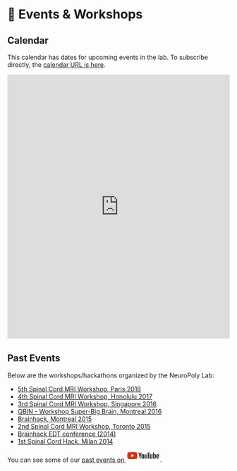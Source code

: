 # 📅  Events & Workshops

## Calendar

This calendar has dates for upcoming events in the lab.
To subscribe directly, the [calendar URL is here](https://calendar.google.com/calendar/embed?src=h4tfirrturtt83oamhht396uv8%40group.calendar.google.com&ctz=America%2FToronto).

<iframe src="https://calendar.google.com/calendar/embed?src=h4tfirrturtt83oamhht396uv8%40group.calendar.google.com&ctz=America%2FToronto" style="border: 0" width="100%" height="600" frameborder="0" scrolling="no"></iframe>


## Past Events

Below are the workshops/hackathons organized by the NeuroPoly Lab:

* [5th Spinal Cord MRI Workshop, Paris 2018](http://www.neuro.polymtl.ca/\_media/links/spinalcordmriworkshop2018.pdf)
* [4th Spinal Cord MRI Workshop, Honolulu 2017](http://www.neuro.polymtl.ca/\_media/links/spinalcordmriworkshop2017.pdf)
* [3rd Spinal Cord MRI Workshop, Singapore 2016](http://www.neuro.polymtl.ca/\_media/links/spinalcordmriworkshop2016.pdf)
* [QBIN - Workshop Super-Big Brain, Montreal 2016](https://www.rbiq-qbin.qc.ca/en/event/4322)
* [Brainhack, Montreal 2015](https://www.rbiq-qbin.qc.ca/en/event/3790)
* [2nd Spinal Cord MRI Workshop, Toronto 2015](http://goo.gl/MgZdqj)
* [Brainhack EDT conference (2014)](http://brainhack.org/brainhack-edt/)
* [1st Spinal Cord Hack, Milan 2014](http://brainhack.org/categories/spinalcordhack2014/)

You can see some of our [past events on ![youtube](.gitbook/assets/logo_youtube.png)](https://www.youtube.com/watch?v=yKQy_Ud8D2Y&list=PLypg9D9S1IEVobQjZeKLt2tx8nBKqVGYl).

